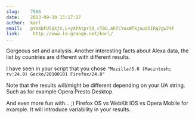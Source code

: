 ```yaml
---
slug:    7986
date:    2013-09-30 15:17:27
author:  karl
email:   pYmXDFUlQXjV.L+yXPAtpr39_cTBG.AhTCYoxWTkjuudIIRq7gw74F
link:     http://www.la-grange.net/karl/
...
```


Gorgeous set and analysis. Another interesting facts about Alexa data,
the list by countries are different with different results.

I have seen in your script that you chose `"Mozilla/5.0 (Macintosh; rv:24.0) Gecko/20100101 Firefox/24.0"`

Note that the results will/might be different depending on your UA
string. Such as for example Opera Presto Desktop.

And even more fun with… ;) Firefox OS vs WebKit IOS vs Opera Mobile
for example. It will introduce variability in your results.
